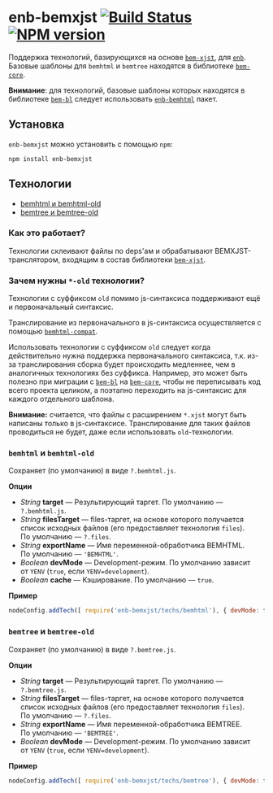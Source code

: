enb-bemxjst [![Build Status](https://travis-ci.org/enb-make/enb-bemxjst.png?branch=master)](https://travis-ci.org/enb-make/enb-bemxjst) [![NPM version](https://badge.fury.io/js/enb-bemxjst.png)](http://badge.fury.io/js/enb-bemxjst)
===========

Поддержка технологий, базирующихся на&nbsp;основе [`bem-xjst`](https://github.com/bem/bem-xjst), для [`enb`](https://github.com/enb-make/enb.git).
Базовые шаблоны для `bemhtml` и `bemtree` находятся в библиотеке [`bem-core`](https://github.com/bem/bem-core.git).

**Внимание**: для технологий, базовые шаблоны которых находятся в библиотеке [`bem-bl`](https://github.com/bem/bem-bl.git) следует использовать [`enb-bemhtml`](https://github.com/enb-make/enb-bemhtml) пакет.

Установка
---------

`enb-bemxjst` можно установить с&nbsp;помощью `npm`:

```
npm install enb-bemxjst
```

Технологии
----------

* [bemhtml и bemhtml-old](#bemhtml-%D0%B8-bemhtml-old)
* [bemtree и bemtree-old](#bemtree-%D0%B8-bemtree-old)

### Как это работает?
Технологии склеивают файлы по&nbsp;deps'ам и обрабатывают BEMXJST-транслятором, входящим в&nbsp;состав библиотеки [`bem-xjst`](https://github.com/bem/bem-xjst).

### Зачем нужны `*-old` технологии?
Технологии с суффиксом `old` помимо js-синтаксиса поддерживают ещё и первоначальный синтаксис.

Транслирование из первоначального в js-синтаксиса осуществляется с помощью [`bemhtml-compat`](https://github.com/bem/bemhtml-compat).

Использовать технологии с суффиксом `old` следует когда действительно нужна поддержка первоначального синтаксиса, т.к. из-за транслирования сборка будет происходить медленнее, чем в аналогичных технологиях без суффикса.
Например, это может быть полезно при миграции c [`bem-bl`](https://github.com/bem/bem-bl.git) на [`bem-core`](https://github.com/bem/bem-core), чтобы не переписывать код всего проекта целиком, а поэтапно переходить на js-синтаксис для каждого отдельного шаблона.

**Внимание:** считается, что файлы с расширением `*.xjst` могут быть написаны только в js-синтаксисе.
Транслирование для таких файлов проводиться не будет, даже если использовать `old`-технологии.

### `bemhtml` и `bemhtml-old`

Сохраняет (по&nbsp;умолчанию) в&nbsp;виде `?.bemhtml.js`.

**Опции**

* *String* **target**&nbsp;— Результирующий таргет. По&nbsp;умолчанию&nbsp;— `?.bemhtml.js`.
* *String* **filesTarget**&nbsp;— files-таргет, на&nbsp;основе которого получается список исходных файлов (его предоставляет технология `files`). По&nbsp;умолчанию&nbsp;— `?.files`.
* *String* **exportName**&nbsp;— Имя переменной-обработчика BEMHTML. По&nbsp;умолчанию&nbsp;— `'BEMHTML'`.
* *Boolean* **devMode**&nbsp;— Development-режим. По&nbsp;умолчанию зависит от&nbsp;`YENV` (`true`, если `YENV=development`).
* *Boolean* **cache**&nbsp;— Кэширование. По&nbsp;умолчанию&nbsp;— `true`.

**Пример**

```javascript
nodeConfig.addTech([ require('enb-bemxjst/techs/bemhtml'), { devMode: false } ]);
```

### `bemtree` и `bemtree-old`

Сохраняет (по&nbsp;умолчанию) в&nbsp;виде `?.bemtree.js`.

**Опции**

* *String* **target**&nbsp;— Результирующий таргет. По&nbsp;умолчанию&nbsp;— `?.bemtree.js`.
* *String* **filesTarget**&nbsp;— files-таргет, на&nbsp;основе которого получается список исходных файлов (его предоставляет технология `files`). По&nbsp;умолчанию&nbsp;— `?.files`.
* *String* **exportName**&nbsp;— Имя переменной-обработчика BEMTREE. По&nbsp;умолчанию&nbsp;— `'BEMTREE'`.
* *Boolean* **devMode**&nbsp;— Development-режим. По&nbsp;умолчанию зависит от&nbsp;`YENV` (`true`, если `YENV=development`).

**Пример**

```javascript
nodeConfig.addTech([ require('enb-bemxjst/techs/bemtree'), { devMode: false } ]);
```